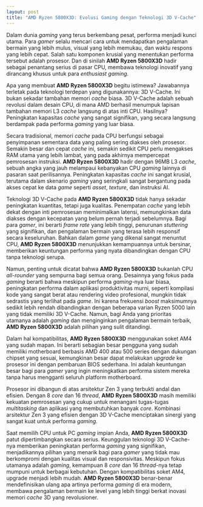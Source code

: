 ```yaml
---
layout: post
title: "AMD Ryzen 5800X3D: Evolusi Gaming dengan Teknologi 3D V-Cache"
---
```


Dalam dunia *gaming* yang terus berkembang pesat, performa menjadi kunci utama. Para *gamer* selalu mencari cara untuk mendapatkan pengalaman bermain yang lebih mulus, visual yang lebih memukau, dan waktu respons yang lebih cepat. Salah satu komponen krusial yang menentukan performa tersebut adalah prosesor. Dan di sinilah **AMD Ryzen 5800X3D** hadir sebagai penantang serius di pasar CPU, membawa teknologi inovatif yang dirancang khusus untuk para *enthusiast* *gaming*.

Apa yang membuat **AMD Ryzen 5800X3D** begitu istimewa? Jawabannya terletak pada teknologi terdepan yang digunakannya: 3D V-Cache. Ini bukan sekadar tambahan memori *cache* biasa. 3D V-Cache adalah sebuah revolusi dalam desain CPU, di mana AMD berhasil menumpuk lapisan tambahan memori L3 *cache* langsung di atas inti CPU. Hasilnya? Peningkatan kapasitas *cache* yang sangat signifikan, yang secara langsung berdampak pada performa *gaming* yang luar biasa.

Secara tradisional, memori *cache* pada CPU berfungsi sebagai penyimpanan sementara data yang paling sering diakses oleh prosesor. Semakin besar dan cepat *cache* ini, semakin sedikit CPU perlu mengakses RAM utama yang lebih lambat, yang pada akhirnya mempercepat pemrosesan instruksi. **AMD Ryzen 5800X3D** hadir dengan 96MB L3 *cache*, sebuah angka yang jauh melampaui kebanyakan CPU *gaming* lainnya di pasaran saat perilisannya. Peningkatan kapasitas *cache* ini sangat krusial, terutama dalam skenario *gaming* yang seringkali sangat bergantung pada akses cepat ke data *game* seperti *asset*, *texture*, dan instruksi AI.

Teknologi 3D V-Cache pada **AMD Ryzen 5800X3D** tidak hanya sekadar peningkatan kuantitas, tetapi juga kualitas. Penempatan *cache* yang lebih dekat dengan inti pemrosesan meminimalkan latensi, memungkinkan data diakses dengan kecepatan yang belum pernah terjadi sebelumnya. Bagi para *gamer*, ini berarti *frame rate* yang lebih tinggi, penurunan *stuttering* yang signifikan, dan pengalaman bermain yang terasa lebih responsif secara keseluruhan. Bahkan dalam *game* yang dikenal sangat menuntut CPU, **AMD Ryzen 5800X3D** menunjukkan kemampuannya untuk bersinar, memberikan keuntungan performa yang nyata dibandingkan dengan CPU tanpa teknologi serupa.

Namun, penting untuk dicatat bahwa **AMD Ryzen 5800X3D** bukanlah CPU *all-rounder* yang sempurna bagi semua orang. Desainnya yang fokus pada *gaming* berarti bahwa meskipun performa *gaming*-nya luar biasa, peningkatan performa dalam aplikasi produktivitas murni, seperti kompilasi kode yang sangat berat atau rendering video profesional, mungkin tidak sedrastis yang terlihat pada *game*. Ini karena frekuensi *boost* maksimumnya sedikit lebih rendah dibandingkan dengan beberapa varian Ryzen 5000 lain yang tidak memiliki 3D V-Cache. Namun, bagi Anda yang prioritas utamanya adalah *gaming* dan menginginkan pengalaman bermain terbaik, **AMD Ryzen 5800X3D** adalah pilihan yang sulit ditandingi.

Dalam hal kompatibilitas, **AMD Ryzen 5800X3D** menggunakan soket AM4 yang sudah mapan. Ini berarti sebagian besar pengguna yang sudah memiliki motherboard berbasis AMD 400 atau 500 series dengan dukungan chipset yang sesuai, kemungkinan besar dapat melakukan *upgrade* ke prosesor ini dengan pembaruan BIOS sederhana. Ini adalah keuntungan besar bagi para *gamer* yang ingin meningkatkan performa sistem mereka tanpa harus mengganti seluruh platform motherboard.

Prosesor ini dibangun di atas arsitektur Zen 3 yang terbukti andal dan efisien. Dengan 8 *core* dan 16 *thread*, **AMD Ryzen 5800X3D** masih memiliki kekuatan pemrosesan yang cukup untuk menangani tugas-tugas *multitasking* dan aplikasi yang membutuhkan banyak *core*. Kombinasi arsitektur Zen 3 yang efisien dengan 3D V-Cache menciptakan sinergi yang sangat kuat untuk performa *gaming*.

Saat memilih CPU untuk PC *gaming* impian Anda, **AMD Ryzen 5800X3D** patut dipertimbangkan secara serius. Keunggulan teknologi 3D V-Cache-nya memberikan peningkatan performa *gaming* yang signifikan, menjadikannya pilihan yang menarik bagi para *gamer* yang tidak mau berkompromi dengan kualitas visual dan responsivitas. Meskipun fokus utamanya adalah *gaming*, kemampuan 8 *core* dan 16 *thread*-nya tetap mumpuni untuk berbagai kebutuhan. Dengan kompatibilitas soket AM4, upgrade menjadi lebih mudah. **AMD Ryzen 5800X3D** benar-benar mendefinisikan ulang apa artinya performa *gaming* di era modern, membawa pengalaman bermain ke level yang lebih tinggi berkat inovasi memori *cache* 3D yang revolusioner.
